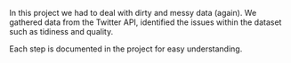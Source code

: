 In this project we had to deal with dirty and messy data (again). We gathered data from the Twitter API, identified the issues within the dataset such as tidiness and quality.

Each step is documented in the project for easy understanding.
